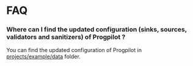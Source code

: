 # FAQ

### Where can I find the updated configuration (sinks, sources, validators and sanitizers) of Progpilot ?
You can find the updated configuration of Progpilot in [projects/example/data](../projects/example/data) folder.
